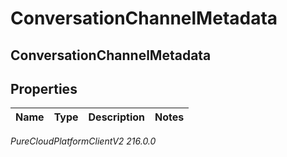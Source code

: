 # ConversationChannelMetadata

## ConversationChannelMetadata

## Properties

|Name | Type | Description | Notes|
|------------ | ------------- | ------------- | -------------|



_PureCloudPlatformClientV2 216.0.0_

